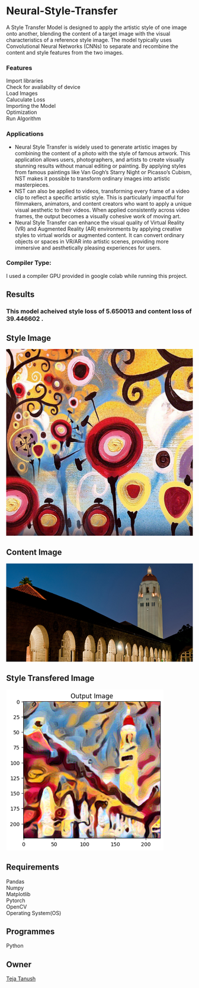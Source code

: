 # Neural-Style-Transfer
A Style Transfer Model is designed to apply the artistic style of one image onto another, blending the content of a target image with the visual characteristics of a reference style image. The model typically uses Convolutional Neural Networks (CNNs) to separate and recombine the content and style features from the two images.
### Features
Import  libraries                                                                                                                                                                                                           
Check for availabilty of device                                                                                                                                                                                                              
Load Images                                                                                                                                                                                                             
Caluculate Loss                                                                                                                                                                                                             
Importing the Model                                                                                                                                                                                                    
Optimization                                                                                                                                                                                         
Run Algorithm
### Applications
* Neural Style Transfer is widely used to generate artistic images by combining the content of a photo with the style of famous artwork. This application allows users, photographers, and artists to create visually stunning results without manual editing or painting. By applying styles from famous paintings like Van Gogh’s Starry Night or Picasso’s Cubism, NST makes it possible to transform ordinary images into artistic masterpieces.
* NST can also be applied to videos, transforming every frame of a video clip to reflect a specific artistic style. This is particularly impactful for filmmakers, animators, and content creators who want to apply a unique visual aesthetic to their videos. When applied consistently across video frames, the output becomes a visually cohesive work of moving art.
* Neural Style Transfer can enhance the visual quality of Virtual Reality (VR) and Augmented Reality (AR) environments by applying creative styles to virtual worlds or augmented content. It can convert ordinary objects or spaces in VR/AR into artistic scenes, providing more immersive and aesthetically pleasing experiences for users.
### Compiler Type:  
I used a compiler GPU provided in google colab while running this project.
## Results  
### This model acheived style loss of 5.650013 and content loss of 39.446602 .
## Style Image
![Output](https://github.com/tejatanush/Neural-Style-Transfer/blob/main/candy.jpg)
## Content Image
![Output](https://github.com/tejatanush/Neural-Style-Transfer/blob/main/hoovertowernight.jpg)
## Style Transfered Image
![Output](https://github.com/tejatanush/Neural-Style-Transfer/blob/main/style%20transferred%20image.png)
## Requirements  
Pandas  
Numpy  
Matplotlib                                                                                                                                                                                                                 
Pytorch                                                                                                                                                                                                        
OpenCV                                                                                                                                                                                                                      
Operating System(OS)
## Programmes  
Python  
## Owner  
[Teja Tanush](https://github.com/tejatanush) 
